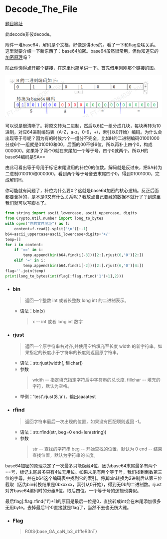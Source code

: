 # Decode_The_File

[题目地址](https://adworld.xctf.org.cn/challenges/details?hash=25c52cec-141d-4f84-90ae-369bc1becd20_2)

此decode非彼decode。

附件一堆base64，解码是个文档，好像是讲des的。看了一下和flag没啥关系。这里就要介绍一下新东西了：base64加密。base64虽然很常用，但你知道它的[加密原理](https://blog.csdn.net/m0_37948170/article/details/107387926)吗？

防止你懒得点开那个链接，在这里也简单讲一下。首先借用刚刚那个链接的图。

![encode](../../images/20200717142400527.png)

可以说是很清晰了。将原文转为二进制，然后以6位一组分成几块，每块再转为10进制，对应64进制编码表（A-Z，a-z，0-9，+/，索引以0开始）编码。为什么会出现等于号呢？因为有的时候六个一组分不完全，比如H的二进制编码01001000分成6个一组就是010010和00，后面的00不够6位，所以再补上四个0，构成000000。如果补了两个0就在末尾加一个等于号，四个0就两个。所以H的base64编码是SA==

由此可看出等于号用于标记末尾没用的补位0的位数。解码就是反过来，把SA转为二进制010010和000000，看到两个等于号舍去末尾四个0，得到01001000，完成解码H。

你可能就有问题了，补位为什么要0？这就是base64加密的核心逻辑。反正后面都要舍掉的，是不是0又有什么关系呢？我放点自己要藏的数据不就行了？到这里我们就可以写脚本了。

```python
from string import ascii_lowercase, ascii_uppercase, digits
from Crypto.Util.number import long_to_bytes
with open("你的文件地址") as f:
    content=f.read().split('\n')[:-1]
b64=ascii_uppercase+ascii_lowercase+digits+'+/'
temp=[]
for i in content:
    if '==' in i:
        temp.append(bin(b64.find(i[-3]))[2:].rjust(6,'0')[2:])
    elif '=' in i:
        temp.append(bin(b64.find(i[-2]))[2:].rjust(6,'0')[4:])
flag=''.join(temp)
print(long_to_bytes(int(flag[:flag.rfind('1')+1],2)))
```

- ### bin
  > 返回一个整数 int 或者长整数 long int 的二进制表示。
  - 语法：bin(x)
    > x -- int 或者 long int 数字

- ### rjust
  > 返回一个原字符串右对齐,并使用空格填充至长度 width 的新字符串。如果指定的长度小于字符串的长度则返回原字符串。
  - 语法：str.rjust(width[, fillchar])
  - 参数
    > width -- 指定填充指定字符后中字符串的总长度.
    > fillchar -- 填充的字符，默认为空格。
  - 举例：'test'.rjust(8,'a')，输出aaaatest

- ### rfind
  > 返回字符串最后一次出现的位置，如果没有匹配项则返回 -1。
  - 语法：str.rfind(str, beg=0 end=len(string))
  - 参数
    > str -- 查找的字符串
    > beg -- 开始查找的位置，默认为 0
    > end -- 结束查找位置，默认为字符串的长度。

base64加密的原理决定了一次最多只能隐藏4位，因为base64末尾最多有两个==号，标记末尾最多只有4位无用位。如果末尾有两个等于号，我们找到倒数第三位的字母，并在b64这个编码表中找到它的索引。将其bin转换为2进制后从第三位截取（因为bin转换结果是0bxxxxx，索引从0开始），得到无0b的二进制数。rjust对齐base64编码时的分组6位，取后四位。一个等于号的逻辑也类似。

最后flag\[:flag.rfind('1')+1]的原因是最后一位是0，直接转成int会在末尾添加很多无用byte。去掉最后1个0直接就是flag了，当然不去也无伤大雅。

- ### Flag
  > ROIS{base_GA_caN_b3_d1ffeR3nT}